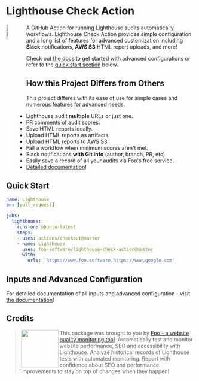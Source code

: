 # Lighthouse Check Action

<img alt="Lighthouse" src="https://lighthouse-check.s3.amazonaws.com/images/lighthouse-600x600.png" width="10%" align="left" />
<p>A GitHub Action for running Lighthouse audits automatically workflows. Lighthouse Check Action provides simple configuration and a long list of features for advanced customization including <strong>Slack</strong> notifications, <strong>AWS S3</strong> HTML report uploads, and more!</p>

Check out [the docs](https://www.foo.software/docs/lighthouse-check-github-action) to get started with advanced configurations or refer to the [quick start section](#quick-start) below.

## How this Project Differs from Others

This project differes with its ease of use for simple cases and numerous features for advanced needs.

- Lighthouse audit **multiple** URLs or just one.
- PR comments of audit scores.
- Save HTML reports locally.
- Upload HTML reports as artifacts.
- Upload HTML reports to AWS S3.
- Fail a workflow when minimum scores aren't met.
- Slack notifications **with Git info** (author, branch, PR, etc).
- Easily save a record of all your audits via Foo's free service.
- [Detailed documentation](https://www.foo.software/docs/lighthouse-check-github-action)!

## Quick Start

```yaml
name: Lighthouse
on: [pull_request]

jobs:
  lighthouse:
    runs-on: ubuntu-latest
    steps:
    - uses: actions/checkout@master
    - name: Lighthouse
      uses: foo-software/lighthouse-check-action@master
      with:
        urls: 'https://www.foo.software,https://www.google.com'
```

## Inputs and Advanced Configuration

For detailed documentation of all inputs and advanced configuration - visit [the documentation](https://www.foo.software/docs/lighthouse-check-github-action)!

## Credits

> <img src="https://lighthouse-check.s3.amazonaws.com/images/logo-simple-blue-light-512.png" width="100" height="100" align="left" /> This package was brought to you by [Foo - a website quality monitoring tool](https://www.foo.software). Automatically test and monitor website performance, SEO and accessibility with Lighthouse. Analyze historical records of Lighthouse tests with automated monitoring. Report with confidence about SEO and performance improvements to stay on top of changes when they happen!

